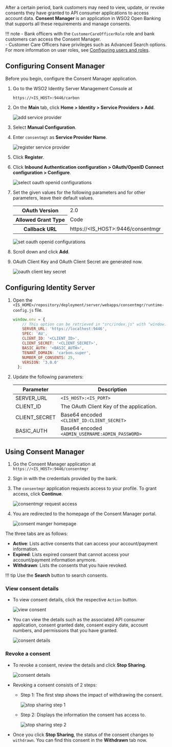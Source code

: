 After a certain period, bank customers may need to view, update, or revoke consents they have granted to API consumer 
applications to access account data. **Consent Manager** is an application in WSO2 Open Banking that supports all these
requirements and manage consents.

!!! note
    - Bank officers with the `CustomerCareOfficerRole` role and bank customers can access the Consent Manager.  
    - Customer Care Officers have privileges such as Advanced Search options. For more information on user roles, see 
    [Configuring users and roles](../install-and-setup/configuring-users-and-roles.md).

## Configuring Consent Manager

Before you begin, configure the Consent Manager application. 

1. Go to the WSO2 Identity Server Management Console at

    `https://<IS_HOST>:9446/carbon`

2. On the **Main** tab, click **Home > Identity > Service Providers > Add**.

    ![add service provider](../assets/img/learn/consent-manager/add-service-provider.png)

3. Select **Manual Configuration**.

4. Enter `consentmgt` as **Service Provider Name**.

    ![register service provider](../assets/img/learn/consent-manager/register-service-provider.png)

5. Click **Register**. 

6. Click **Inbound Authentication configuration > OAuth/OpenID Connect configuration > Configure**.

    ![select oauth openid configurations](../assets/img/learn/consent-manager/oauth-openid-configure.png)

7. Set the given values for the following parameters and for other parameters, leave their default values.

    <table>
       <tbody>
          <tr>
             <th>OAuth Version</th>
             <td>2.0</td>
          </tr>
          <tr>
             <th>Allowed Grant Type</th>
             <td>Code</td>
          </tr>
          <tr>
             <th>Callback URL</th>
             <td>https://&lt;IS_HOST&gt;:9446/consentmgr</td>
          </tr>
       </tbody>
    </table>
  
    ![set oauth openid configurations](../assets/img/learn/consent-manager/set-oauth-openid-configurations.png)
    
8. Scroll down and click **Add**.

9. OAuth Client Key and OAuth Client Secret are generated now. 

    ![oauth client key secret](../assets/img/learn/consent-manager/oauth-client-key-secret.png)    
    
## Configuring Identity Server

1. Open the `<IS_HOME>/repository/deployment/server/webapps/consentmgr/runtime-config.js` file.

    ``` javascript
    window.env = {
        // This option can be retrieved in "src/index.js" with "window.env.API_URL".
        SERVER_URL: 'https://localhost:9446',
        SPEC: 'AU',
        CLIENT_ID: '<CLIENT_ID>',
        CLIENT_SECRET: '<CLIENT_SECRET>',
        BASIC_AUTH: '<BASIC_AUTH>',
        TENANT_DOMAIN: 'carbon.super',
        NUMBER_OF_CONSENTS: 25,
        VERSION: '3.0.0'
      };
    ```

2. Update the following parameters:

    | Parameter | Description |
    | ----------| ------------|
    | SERVER_URL | `<IS_HOST>:<IS_PORT>` |
    | CLIENT_ID | The OAuth Client Key of the application. |
    | CLIENT_SECRET | Base64 encoded `<CLIENT_ID:CLIENT_SECRET>` |
    | BASIC_AUTH | Base64 encoded `<ADMIN_USERNAME:ADMIN_PASSWORD>` |

## Using Consent Manager

1. Go the Consent Manager application at
   `https://<IS_HOST>:9446/consentmgr` 

2. Sign in with the credentials provided by the bank.

3. The `consentmgr` application requests access to your profile. To grant access, click **Continue**.
    
    ![consentmgr request access](../assets/img/learn/consent-manager/consentmgr-request-access.png)

4. You are redirected to the homepage of the Consent Manager portal.

    ![consent manger homepage](../assets/img/learn/consent-manager/consent-manger-homepage.png)

The three tabs are as follows:

   - **Active**: Lists active consents that can access your account/payment information.
   - **Expired**: Lists expired consent that cannot access your account/payment information anymore.
   - **Withdrawn**: Lists the consents that you have revoked.

!!! tip
    Use the **Search** button to search consents.

### View consent details

- To view consent details, click the respective `Action` button. 

    ![view consent](../assets/img/learn/consent-manager/view-consent.png)

- You can view the details such as the associated API consumer application, consent granted date, consent expiry date, 
account numbers, and permissions that you have granted.

    ![consent details](../assets/img/learn/consent-manager/consent-details.png)

### Revoke a consent

- To revoke a consent, review the details and click **Stop Sharing**. 
    
    ![consent details](../assets/img/learn/consent-manager/stop-sharing.png)
    
- Revoking a consent consists of 2 steps:

    - Step 1: The first step shows the impact of withdrawing the consent.
    
        ![stop sharing step 1](../assets/img/learn/consent-manager/stop-sharing-step1.png)
    
    - Step 2: Displays the information the consent has access to. 
    
        ![stop sharing step 2](../assets/img/learn/consent-manager/stop-sharing-step2.png)
    
- Once you click **Stop Sharing**, the status of the consent changes to `withdrawn`. You can find this consent in the 
**Withdrawn** tab now.
